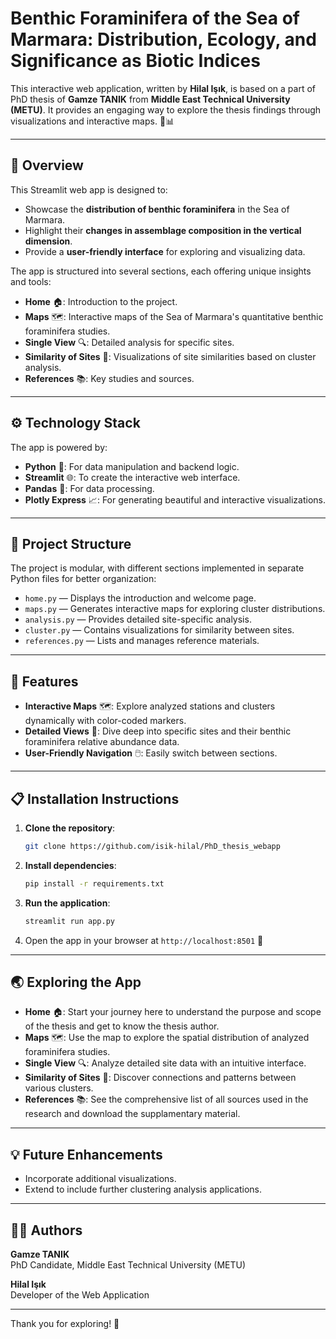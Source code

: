 # Benthic Foraminifera of the Sea of Marmara: Distribution, Ecology, and Significance as Biotic Indices

This interactive web application, written by **Hilal Işık**, is based on a part of PhD thesis of **Gamze TANIK** from **Middle East Technical University (METU)**. It provides an engaging way to explore the thesis findings through visualizations and interactive maps. 🌊📊

---

## 🌟 **Overview**

This Streamlit web app is designed to:

- Showcase the **distribution of benthic foraminifera** in the Sea of Marmara.
- Highlight their **changes in assemblage composition in the vertical dimension**.
- Provide a **user-friendly interface** for exploring and visualizing data.

The app is structured into several sections, each offering unique insights and tools:

- **Home** 🏠: Introduction to the project.
- **Maps** 🗺️: Interactive maps of the Sea of Marmara's quantitative benthic foraminifera studies.
- **Single View** 🔍: Detailed analysis for specific sites.
- **Similarity of Sites** 🤝: Visualizations of site similarities based on cluster analysis.
- **References** 📚: Key studies and sources.

---

## ⚙️ **Technology Stack**

The app is powered by:

- **Python** 🐍: For data manipulation and backend logic.
- **Streamlit** 🌐: To create the interactive web interface.
- **Pandas** 🐼: For data processing.
- **Plotly Express** 📈: For generating beautiful and interactive visualizations.

---

## 📂 **Project Structure**

The project is modular, with different sections implemented in separate Python files for better organization:

- `home.py` — Displays the introduction and welcome page.
- `maps.py` — Generates interactive maps for exploring cluster distributions.
- `analysis.py` — Provides detailed site-specific analysis.
- `cluster.py` — Contains visualizations for similarity between sites.
- `references.py` — Lists and manages reference materials.

---

## 🚀 **Features**

- **Interactive Maps** 🗺️: Explore analyzed stations and clusters dynamically with color-coded markers.
- **Detailed Views** 🔬: Dive deep into specific sites and their benthic foraminifera relative abundance data.
- **User-Friendly Navigation** 🖱️: Easily switch between sections.

---

## 📋 **Installation Instructions**

1. **Clone the repository**:

   ```bash
   git clone https://github.com/isik-hilal/PhD_thesis_webapp
   ```

2. **Install dependencies**:

   ```bash
   pip install -r requirements.txt
   ```

3. **Run the application**:

   ```bash
   streamlit run app.py
   ```

4. Open the app in your browser at `http://localhost:8501` 🎉

---

## 🌏 **Exploring the App**

- **Home** 🏠: Start your journey here to understand the purpose and scope of the thesis and get to know the thesis author.
- **Maps** 🗺️: Use the map to explore the spatial distribution of analyzed foraminifera studies.
- **Single View** 🔍: Analyze detailed site data with an intuitive interface.
- **Similarity of Sites** 🤝: Discover connections and patterns between various clusters.
- **References** 📚: See the comprehensive list of all sources used in the research and download the supplamentary material.

---

## 💡 **Future Enhancements**

- Incorporate additional visualizations.
- Extend to include further clustering analysis applications.

---

## 👩‍🎓 **Authors**

**Gamze TANIK**  
PhD Candidate, Middle East Technical University (METU)  

**Hilal Işık**  
Developer of the Web Application

---

Thank you for exploring! 🌟

